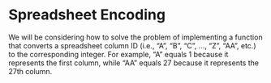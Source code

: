 # Spreadsheet Encoding

We will be considering how to solve the problem of implementing a function that converts a spreadsheet column ID 
(i.e., “A”, “B”, “C”, …, “Z”, “AA”, etc.) to the corresponding integer. For example, “A” equals 1 because it represents 
the first column, while “AA” equals 27 because it represents the 27th column.
